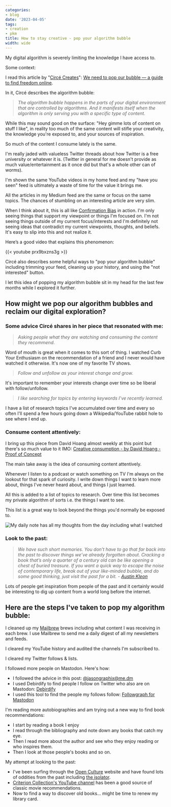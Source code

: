 ```yaml
---
categories:
- blog
date: '2023-04-05'
tags:
- creation
- pkm
title: How to stay creative - pop your algorithm bubble
width: wide
---
```


My digital algorithm is severely limiting the knowledge I have access to.

Some context:

I read this article by "[Circé Creates](https://medium.com/@circecreates)": [We need to pop our bubble — a guide to find freedom online](https://medium.com/@circecreates/we-need-to-pop-our-bubble-a-guide-to-find-freedom-online-2f87f288be50). 

In it, Circé describes the algorithm bubble:

> _The algorithm bubble happens in the parts of your digital environment that are controlled by algorithms. And it manifests itself when the algorithm is only serving you with a specific type of content._

While this may sound good on the surface: "Hey gimme lots of content on stuff I like", in reality too much of the same content will stifle your creativity, the knowledge you're exposed to, and your sources of inspiration.

So much of the content I consume lately is the same. 

I'm really jaded with valueless Twitter threads about how Twitter is a free university or whatever it is. (Twitter in general for me doesn't provide as much value/entertainment as it once did but that's a whole other can of worms).

I'm shown the same YouTube videos in my home feed and my "have you seen" feed is ultimately a waste of time for the value it brings me.

All the articles in my Medium feed are the same or focus on the same topics. The chances of stumbling on an interesting article are very slim.

When I think about it, this is all like [Confirmation Bias](https://en.wikipedia.org/wiki/Confirmation_bias) in action. I'm only seeing things that support my viewpoint or things I'm focused on. I'm not seeing things outside of my current focus/interests and I'm definitely not seeing ideas that contradict my current viewpoints, thoughts, and beliefs. It's easy to slip into this and not realize it.

Here’s a good video that explains this phenomenon:

{{< youtube prx9bxzns3g >}}

Circé also describes some helpful ways to "pop your algorithm bubble" including trimming your feed, cleaning up your history, and using the "not interested" button.

I let this idea of popping my algorithm bubble sit in my head for the last few months while I explored it further.

## How might we pop our algorithm bubbles and reclaim our digital exploration?

### Some advice Circé shares in her piece that resonated with me:

> _Asking people what they are watching and consuming the content they recommend_. 

Word of mouth is great when it comes to this sort of thing. I watched Curb Your Enthusiasm on the recommendation of a friend and I never would have watched it otherwise. It's now one of my favorite TV shows.

> _Follow and unfollow as your interest change and grow._ 

It's important to remember your interests change over time so be liberal with follow/unfollow. 

> _I like searching for topics by entering keywords I’ve recently learned._ 

I have a list of research topics I've accumulated over time and every so often I'll spend a few hours going down a Wikipedia/YouTube rabbit hole to see where I end up.

### Consume content attentively:

I bring up this piece from David Hoang almost weekly at this point but there's so much value to it IMO: [Creative consumption - by David Hoang - Proof of Concept](https://www.proofofconcept.pub/p/creative-consumption?ref=heydesigner)

The main take away is the idea of consuming content attentively. 

Whenever I listen to a podcast or watch something on TV I'm always on the lookout for that spark of curiosity. I write down things I want to learn more about, things I've never heard about, and things I just learned. 

All this is added to a list of topics to research. Over time this list becomes my private algorithm of sorts i.e. the things I want to see.

This list is a great way to look beyond the things you'd normally be exposed to.

![My daily note has all my thoughts from the day including what I watched](https://substackcdn.com/image/fetch/f_auto,q_auto:good,fl_progressive:steep/https%3A%2F%2Fsubstack-post-media.s3.amazonaws.com%2Fpublic%2Fimages%2F295e5915-3964-4250-a9da-f88bacef4d19_592x579.png)

### Look to the past:

> _We have such short memories. You don’t have to go that far back into the past to discover things we’ve already forgotten about. Cracking a book that’s only a quarter of a century old can be like opening a chest of buried treasure. If you want a quick way to escape the noise of contemporary life, break out of your like-minded bubble, and do some good thinking, just visit the past for a bit. - [Austin Kleon](https://austinkleon.com/)_

Lots of people get inspiration from people of the past and it certainly would be interesting to dig up content from a world long before the internet.


## Here are the steps I've taken to pop my algorithm bubble:

I cleaned up my [Mailbrew](https://mailbrew.com/) brews including what content I was receiving in each brew. I use Mailbrew to send me a daily digest of all my newsletters and feeds.

I cleared my YouTube history and audited the channels I'm subscribed to.

I cleared my Twitter follows & lists.

I followed more people on Mastodon. Here's how:

- I followed the advice in this post: [@jasongraphix@me.dm](https://me.dm/@jasongraphix/109983179448443179)
- I used Debirdify to find people I follow on Twitter who also are on Mastodon: [Debirdify](https://debirdify.pruvisto.org/)
- I used this tool to find the people my follows follow: [Followgraph for Mastodon](https://followgraph.vercel.app/)

I'm reading more autobiographies and am trying out a new way to find book recommendations: 

- I start by reading a book I enjoy 
- I read through the bibliography and note down any books that catch my eye. 
- Then I read more about the author and see who they enjoy reading or who inspires them. 
- Then I look at those people's books and so on.

My attempt at looking to the past:

- I've been surfing through the [Open Culture](https://www.openculture.com/faq) website and have found lots of oddities from the past including [the isolator](https://designinsight.substack.com/p/086).
- [Criterion Collection's YouTube channel](https://www.youtube.com/@criterioncollection/featured) has been a good source of classic movie recommendations.
- Now to find a way to discover old books... might be time to renew my library card.